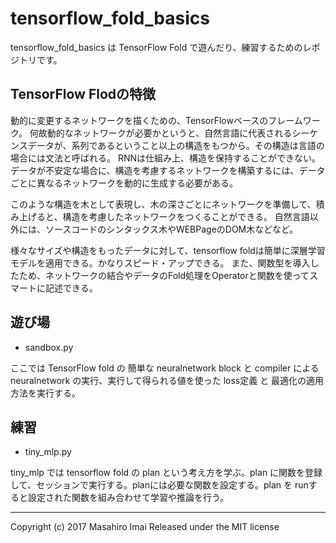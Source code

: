 # tensorflow_fold_basics
tensorflow_fold_basics は TensorFlow Fold で遊んだり、練習するためのレポジトリです。

## TensorFlow Flodの特徴

動的に変更するネットワークを描くための、TensorFlowベースのフレームワーク。
何故動的なネットワークが必要かというと、自然言語に代表されるシーケンスデータが、系列であるということ以上の構造をもつから。その構造は言語の場合には文法と呼ばれる。
RNNは仕組み上、構造を保持することができない。 データが不安定な場合に、構造を考慮するネットワークを構築するには、データごとに異なるネットワークを動的に生成する必要がある。

このような構造を木として表現し、木の深さごとにネットワークを準備して、積み上げると、構造を考慮したネットワークをつくることができる。
自然言語以外には、ソースコードのシンタックス木やWEBPageのDOM木などなど。

様々なサイズや構造をもったデータに対して、tensorflow foldは簡単に深層学習モデルを適用できる。かなりスピード・アップできる。
また、関数型を導入したため、ネットワークの結合やデータのFold処理をOperatorと関数を使ってスマートに記述できる。

## 遊び場

- sandbox.py

ここでは TensorFlow fold の 簡単な neuralnetwork block と compiler による neuralnetwork の実行、実行して得られる値を使った loss定義 と 最適化の適用方法を実行する。


## 練習

- tiny_mlp.py

tiny_mlp では tensorflow fold の plan という考え方を学ぶ。plan に関数を登録して、セッションで実行する。planには必要な関数を設定する。plan を runすると設定された関数を組み合わせて学習や推論を行う。


---

Copyright (c) 2017 Masahiro Imai
Released under the MIT license
